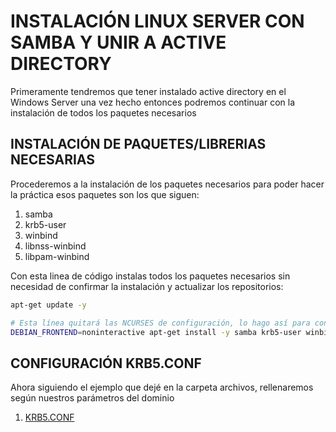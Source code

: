 # INSTALACIÓN LINUX SERVER CON SAMBA Y UNIR A ACTIVE DIRECTORY

Primeramente tendremos que tener instalado active directory en el Windows Server una vez hecho entonces podremos continuar con la instalación de todos los paquetes necesarios


## INSTALACIÓN DE PAQUETES/LIBRERIAS NECESARIAS

Procederemos a la instalación de los paquetes necesarios para poder hacer la práctica esos paquetes son los que siguen:

1. samba
2. krb5-user
3. winbind
4. libnss-winbind
5. libpam-winbind

Con esta linea de código instalas todos los paquetes necesarios sin necesidad de confirmar la instalación y actualizar los repositorios:
```bash
apt-get update -y

# Esta línea quitará las NCURSES de configuración, lo hago así para configurarlo de 0 para no tener problemas. Y además el output no se mostrará.
DEBIAN_FRONTEND=noninteractive apt-get install -y samba krb5-user winbind libnss-winbind libpam-winbind > /dev/null 2>/dev/null
```


## CONFIGURACIÓN KRB5.CONF
Ahora siguiendo el ejemplo que dejé en la carpeta archivos, rellenaremos según nuestros parámetros del dominio

1. [KRB5.CONF](https://github.com/TheKingoftheNetwork/SMX_VIB/blob/main/M4/PT4_UF4/ARCHIVOS/krb5.conf)
